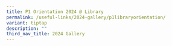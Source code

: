 ```yaml
---
title: P1 Orientation 2024 @ Library
permalink: /useful-links/2024-gallery/p1libraryorientation/
variant: tiptap
description: ""
third_nav_title: 2024 Gallery
---
```

